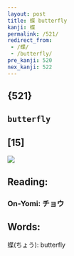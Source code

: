 ```yaml
---
layout: post
title: 蝶 butterfly
kanji: 蝶
permalink: /521/
redirect_from:
 - /蝶/
 - /butterfly/
pre_kanji: 520
nex_kanji: 522
---
```


## {521}

## `butterfly`

## [15]

<div class="stroke"><img src="E89DB6.png" /></div>

## Reading:

### On-Yomi: チョウ

## Words:

蝶(ちょう): butterfly
